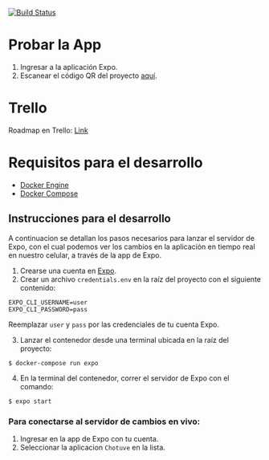 [![Build Status](https://travis-ci.com/javier2409/Chotuve-Android.svg?token=6UKn2UCvxXefMef1FKs7&branch=master)](https://travis-ci.com/javier2409/Chotuve-Android)

Probar la App
=============

1. Ingresar a la aplicación Expo.
2. Escanear el código QR del proyecto [aquí](https://expo.io/@javier2409/Chotuve).

Trello
========

Roadmap en Trello: [Link](https://trello.com/invite/b/8W86DsUl/ab98b2135c832c132ce42357f1546798/chotuve-android)

Requisitos para el desarrollo
=============================
- [Docker Engine](https://docs.docker.com/engine/install/)
- [Docker Compose](https://docs.docker.com/compose/install/)

## Instrucciones para el desarrollo

A continuacion se detallan los pasos necesarios para lanzar el servidor de Expo, con el cual podemos ver los cambios en la aplicación en tiempo real en nuestro celular, a través de la app de Expo.

1. Crearse una cuenta en [Expo](https://expo.io/).
2. Crear un archivo `credentials.env` en la raíz del proyecto con el siguiente contenido:

```
EXPO_CLI_USERNAME=user
EXPO_CLI_PASSWORD=pass
```
Reemplazar `user` y `pass` por las credenciales de tu cuenta Expo.

3. Lanzar el contenedor desde una terminal ubicada en la raíz del proyecto:

```console
$ docker-compose run expo
```

4. En la terminal del contenedor, correr el servidor de Expo con el comando:

```console
$ expo start
```

### Para conectarse al servidor de cambios en vivo:

1. Ingresar en la app de Expo con tu cuenta.
2. Seleccionar la aplicacion `Chotuve` en la lista.
